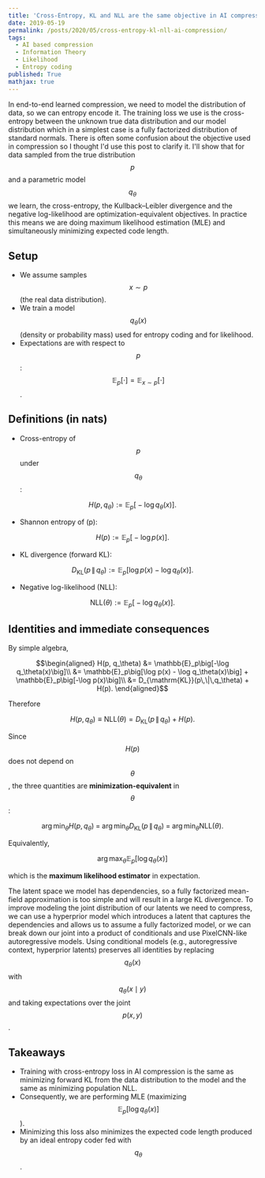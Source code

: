 ```yaml
---
title: 'Cross-Entropy, KL and NLL are the same objective in AI compression'
date: 2019-05-19
permalink: /posts/2020/05/cross-entropy-kl-nll-ai-compression/
tags:
  - AI based compression
  - Information Theory
  - Likelihood
  - Entropy coding
published: True
mathjax: true
---
```


In end-to-end learned compression, we need to model the distribution of data, so we can entropy encode it. The training loss we use is the cross-entropy between the unknown true data distribution and our model distribution which in a simplest case is a fully factorized distribution of standard normals. There is often some confusion about the objective used in compression so I thought I'd use this post to clarify it. I'll show that for data sampled from the true distribution $$p$$ and a parametric model $$q_\theta$$ we learn, the cross-entropy, the Kullback–Leibler divergence and the negative log-likelihood are optimization-equivalent objectives. In practice this means we are doing maximum likelihood estimation (MLE) and simultaneously minimizing expected code length.

## Setup

- We assume samples $$x \sim p$$ (the real data distribution).
- We train a model $$q_\theta(x)$$ (density or probability mass) used for entropy coding and for likelihood.
- Expectations are with respect to $$p$$: $$\mathbb{E}_p[\cdot] = \mathbb{E}_{x\sim p}[\cdot]$$.

## Definitions (in nats)

- Cross-entropy of $$p$$ under $$q_\theta$$:

$$H(p, q_\theta) := \mathbb{E}_p\big[-\log q_\theta(x)\big].$$

- Shannon entropy of \(p\):

$$H(p) := \mathbb{E}_p\big[-\log p(x)\big].$$

- KL divergence (forward KL):

$$D_{\mathrm{KL}}(p\,\|\,q_\theta) := \mathbb{E}_p\big[\log p(x) - \log q_\theta(x)\big].$$

- Negative log-likelihood (NLL):

$$\mathrm{NLL}(\theta) := \mathbb{E}_p\big[-\log q_\theta(x)\big].$$

## Identities and immediate consequences

By simple algebra,

$$\begin{aligned}
H(p, q_\theta)
&= \mathbb{E}_p\big[-\log q_\theta(x)\big]\\
&= \mathbb{E}_p\big[\log p(x) - \log q_\theta(x)\big] + \mathbb{E}_p\big[-\log p(x)\big]\\
&= D_{\mathrm{KL}}(p\,\|\,q_\theta) + H(p).
\end{aligned}$$

Therefore

$$H(p, q_\theta) \equiv \mathrm{NLL}(\theta) = D_{\mathrm{KL}}(p\,\|\,q_\theta) + H(p).$$

Since $$H(p)$$ does not depend on $$\theta$$, the three quantities are **minimization-equivalent** in $$\theta$$:

$$\arg\min_\theta H(p, q_\theta) \;=\; \arg\min_\theta D_{\mathrm{KL}}(p\,\|\,q_\theta) \;=\; \arg\min_\theta \mathrm{NLL}(\theta).$$

Equivalently,

$$\arg\max_\theta \mathbb{E}_p\big[\log q_\theta(x)\big]$$

which is the **maximum likelihood estimator** in expectation.


The latent space we model has dependencies, so a fully factorized mean-field approximation is too simple and will result in a large KL divergence. To improve modeling the joint distribution of our latents we need to compress, we can use a hyperprior model which introduces a latent that captures the dependencies and allows us to assume a fully factorized model, or we can break down our joint into a product of conditionals and use PixelCNN-like autoregressive models. Using conditional models (e.g., autoregressive context, hyperprior latents) preserves all identities by replacing $$q_\theta(x)$$ with $$q_\theta(x\mid y)$$ and taking expectations over the joint $$p(x,y)$$. 

## Takeaways

- Training with cross-entropy loss in AI compression is the same as minimizing forward KL from the data distribution to the model and the same as minimizing population NLL.
- Consequently, we are performing MLE (maximizing $$\mathbb{E}_p[\log q_\theta(x)]$$).
- Minimizing this loss also minimizes the expected code length produced by an ideal entropy coder fed with $$q_\theta$$.

